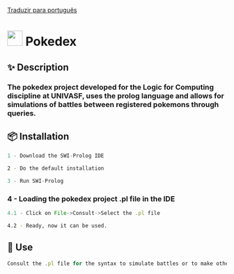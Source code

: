 <a href="README_portuguese.md" target="_blank">Traduzir para português<a/> 
  
# <img src="https://i1258.photobucket.com/albums/ii525/soemoticons/Pokemon%2002/004.gif" width="35" height="35"/> Pokedex
## ✨ Description
### The pokedex project developed for the Logic for Computing discipline at UNIVASF, uses the prolog language and allows for simulations of battles between registered pokemons through queries.

## 📦 Installation

```jsx
1 - Download the SWI-Prolog IDE
```

```bash
2 - Do the default installation
```

```jsx
3 - Run SWI-Prolog
```

### 4 - Loading the pokedex project .pl file in the IDE
```jsx
4.1 - Click on File->Consult->Select the .pl file
```

```bash
4.2 - Ready, now it can be used.
```

## 🔨 Use

```jsx
Consult the .pl file for the syntax to simulate battles or to make other queries.
```
